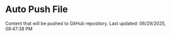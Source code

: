 # Auto Push File

Content that will be pushed to GitHub repository.
Last updated: 06/29/2025, 09:47:38 PM
